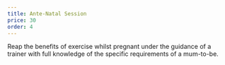 ```yaml
---
title: Ante-Natal Session
price: 30
order: 4
---
```


Reap the benefits of exercise whilst pregnant under the guidance of a trainer with full knowledge of the specific requirements of a mum-to-be.